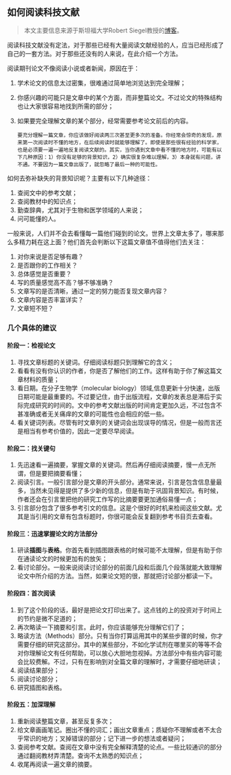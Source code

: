 

## 如何阅读科技文献

> 本文主要信息来源于斯坦福大学Robert Siegel教授的[博客](http://web.stanford.edu/~siegelr/readingsci.htm)。

阅读科技文献没有定法，对于那些已经有大量阅读文献经验的人，应当已经形成了自己的一套方法。对于那些还没有的人来说，在此介绍一个方法。

阅读期刊论文不像阅读小说或者新闻，原因在于：

1. 学术论文的信息太过密集，很难通过简单地浏览达到完全理解；

2. 你感兴趣的可能只是文章中的某个方面，而非整篇论文。不过论文的特殊结构也让大家很容易地找到所需的部分；

3. 如果要完全理解文章的某个部分，经常需要参考论文前后的内容。

   ```
   要充分理解一篇文章，你应该做好阅读两三次甚至更多次的准备。你经常会惊奇的发现，原来第一次阅读时不懂的地方，在后续阅读时就能够理解了。即使是那些很有经验的科学家，也是必须要一遍一遍地反复阅读文献的。其实，当你遇到文章中看不懂的地方时，可能有以下几种原因：1）你没有足够的背景知识，2）确实很复杂难以理解，3）本身就有问题，讲不通。不要因为一篇文章出版了，就忽略了最后一种的可能性。
   ```

如何去弥补缺失的背景知识呢？主要有以下几种途径：

1. 查阅文中的参考文献；
2. 查阅教材中的知识点；
3. 勤查辞典，尤其对于生物和医学领域的人来说；
4. 问可能懂的人。

一般来说，人们并不会去看懂每一篇他们碰到的论文。世界上文章太多了，哪来那么多精力耗在这上面？他们首先会判断以下这篇文章值不值得他们去关注：

1. 对你来说是否足够有趣？
2. 是否跟你的工作相关？
3. 总体感觉是否重要？
4. 写的质量感觉高不高？够不够准确？
5. 文章写的是否清晰，通过一定的努力能否复现文章内容？
6. 文章内容是否丰富详实？
7. 文章短不短？

### 几个具体的建议

#### 阶段一：检视论文

1. 寻找文章标题的关键词。仔细阅读标题只到理解它的含义；
2. 看看有没有你认识的作者，你是否了解他们的工作。这样有助于你了解这篇文章材料的质量；
3. 看日期。在分子生物学（molecular biology）领域,信息更新十分快速，出版日期可能是最重要的。不过要记住，由于出版流程，文章的发表总是滞后于实际完成研究的时间的。文中的参考文献出版的时间肯定更加久远，不过包含不甚准确或者无关痛痒的文章的可能性也会相应的低一些。
4. 看关键词列表。尽管有时文章列的关键词会出现误导的情况，但是一般而言还是相当有参考价值的，因此一定要尽早阅读。

#### 阶段二：找关键句

1. 先迅速看一遍摘要，掌握文章的关键词。然后再仔细阅读摘要，慢一点无所谓，但是要把摘要看懂；
2. 阅读引言。一般引言部分是文章的开头部分。通常来说，引言是包含信息量最多，当然未见得是提供了多少新的信息，但是有助于巩固背景知识。有时候，作者还会在引言里把他的研究工作写的比摘要要更加通俗易懂一点；
3. 引言部分包含了很多参考引文的信息。这是个很好的时机来检阅这些文献。尤其是当引用的文章有包含标题时，你很可能会反复翻到参考书目页去查看。

#### 阶段三：迅速掌握论文的方法部分

1. 研读**插图**与**表格**。你首先看到插图跟表格的时候可能不太理解，但是有助于你在通读论文的时候更加有的放矢；
2. 看讨论部分。一般来说阅读讨论部分的前面几段和后面几个段落就能大致理解论文中所介绍的方法。当然，如果论文短的很，那就把讨论部分都读一下。

#### 阶段四：首次阅读

1. 到了这个阶段的话，最好是把论文打印出来了。这点钱的上的投资对于时间上的节约是微不足道的；
2. 再次略读一下摘要和引言。此时，你应该能够充分理解它们了；
3. 略读方法（Methods）部分。只有当你打算运用其中的某些步骤的时候，你才需要仔细的研究这部分。其中的某些部分，不如化学试剂在哪里买的等等不会对你理解论文有任何帮助，可以放心大胆地忽视掉。方法部分中有些内容可能会比较费解。不过，只有在影响到对全篇文章的理解时，才需要仔细地研读；
4. 阅读结果部分；
5. 阅读讨论部分；
6. 研究插图和表格。

#### 阶段五：加深理解

1. 重新阅读整篇文章，甚至反复多次；
2. 给文章画画笔记。圈出不懂的词汇；画出文章重点；质疑你不理解或者不太合乎常识的地方；叉掉错误的部分；记下进一步的想法或者疑问；
3. 查阅参考文献。查阅在文章中没有完全解释清楚的论点。一些比较通识的部分通过翻阅教材弄清楚。查询不太熟悉的知识点；
4. 收尾再阅读一遍文章的摘要。